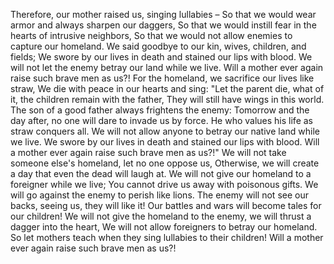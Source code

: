 Therefore, our mother raised us, singing lullabies –
So that we would wear armor and always sharpen our daggers,
So that we would instill fear in the hearts of intrusive neighbors,
So that we would not allow enemies to capture our homeland.
We said goodbye to our kin, wives, children, and fields;
We swore by our lives in death and stained our lips with blood.
We will not let the enemy betray our land while we live.
Will a mother ever again raise such brave men as us?!
For the homeland, we sacrifice our lives like straw,
We die with peace in our hearts and sing:
"Let the parent die, what of it, the children remain with the father,
They will still have wings in this world.
The son of a good father always frightens the enemy:
Tomorrow and the day after, no one will dare to invade us by force.
He who values his life as straw conquers all.
We will not allow anyone to betray our native land while we live.
We swore by our lives in death and stained our lips with blood.
Will a mother ever again raise such brave men as us?!"
We will not take someone else's homeland, let no one oppose us,
Otherwise, we will create a day that even the dead will laugh at.
We will not give our homeland to a foreigner while we live;
You cannot drive us away with poisonous gifts.
We will go against the enemy to perish like lions.
The enemy will not see our backs, seeing us, they will like it!
Our battles and wars will become tales for our children!
We will not give the homeland to the enemy, we will thrust a dagger into the heart,
We will not allow foreigners to betray our homeland.
So let mothers teach when they sing lullabies to their children!
Will a mother ever again raise such brave men as us?!